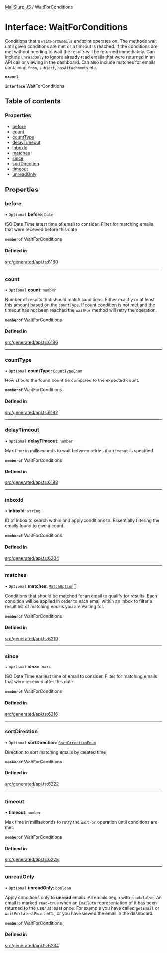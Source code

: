 [MailSlurp JS](../README.md) / WaitForConditions

# Interface: WaitForConditions

Conditions that a `waitForXEmails` endpoint operates on. The methods wait until given conditions are met or a timeout is reached. If the conditions are met without needing to wait the results will be returned immediately. Can include `unreadOnly` to ignore already read emails that were returned in an API call or viewing in the dashboard. Can also include matches for emails containing `from`, `subject`, `hasAttachments` etc.

**`export`**

**`interface`** WaitForConditions

## Table of contents

### Properties

- [before](WaitForConditions.md#before)
- [count](WaitForConditions.md#count)
- [countType](WaitForConditions.md#counttype)
- [delayTimeout](WaitForConditions.md#delaytimeout)
- [inboxId](WaitForConditions.md#inboxid)
- [matches](WaitForConditions.md#matches)
- [since](WaitForConditions.md#since)
- [sortDirection](WaitForConditions.md#sortdirection)
- [timeout](WaitForConditions.md#timeout)
- [unreadOnly](WaitForConditions.md#unreadonly)

## Properties

### before

• `Optional` **before**: `Date`

ISO Date Time latest time of email to consider. Filter for matching emails that were received before this date

**`memberof`** WaitForConditions

#### Defined in

[src/generated/api.ts:6180](https://github.com/mailslurp/mailslurp-client/blob/5523864/src/generated/api.ts#L6180)

___

### count

• `Optional` **count**: `number`

Number of results that should match conditions. Either exactly or at least this amount based on the `countType`. If count condition is not met and the timeout has not been reached the `waitFor` method will retry the operation.

**`memberof`** WaitForConditions

#### Defined in

[src/generated/api.ts:6186](https://github.com/mailslurp/mailslurp-client/blob/5523864/src/generated/api.ts#L6186)

___

### countType

• `Optional` **countType**: [`CountTypeEnum`](../enums/WaitForConditions.CountTypeEnum.md)

How should the found count be compared to the expected count.

**`memberof`** WaitForConditions

#### Defined in

[src/generated/api.ts:6192](https://github.com/mailslurp/mailslurp-client/blob/5523864/src/generated/api.ts#L6192)

___

### delayTimeout

• `Optional` **delayTimeout**: `number`

Max time in milliseconds to wait between retries if a `timeout` is specified.

**`memberof`** WaitForConditions

#### Defined in

[src/generated/api.ts:6198](https://github.com/mailslurp/mailslurp-client/blob/5523864/src/generated/api.ts#L6198)

___

### inboxId

• **inboxId**: `string`

ID of inbox to search within and apply conditions to. Essentially filtering the emails found to give a count.

**`memberof`** WaitForConditions

#### Defined in

[src/generated/api.ts:6204](https://github.com/mailslurp/mailslurp-client/blob/5523864/src/generated/api.ts#L6204)

___

### matches

• `Optional` **matches**: [`MatchOption`](MatchOption.md)[]

Conditions that should be matched for an email to qualify for results. Each condition will be applied in order to each email within an inbox to filter a result list of matching emails you are waiting for.

**`memberof`** WaitForConditions

#### Defined in

[src/generated/api.ts:6210](https://github.com/mailslurp/mailslurp-client/blob/5523864/src/generated/api.ts#L6210)

___

### since

• `Optional` **since**: `Date`

ISO Date Time earliest time of email to consider. Filter for matching emails that were received after this date

**`memberof`** WaitForConditions

#### Defined in

[src/generated/api.ts:6216](https://github.com/mailslurp/mailslurp-client/blob/5523864/src/generated/api.ts#L6216)

___

### sortDirection

• `Optional` **sortDirection**: [`SortDirectionEnum`](../enums/WaitForConditions.SortDirectionEnum.md)

Direction to sort matching emails by created time

**`memberof`** WaitForConditions

#### Defined in

[src/generated/api.ts:6222](https://github.com/mailslurp/mailslurp-client/blob/5523864/src/generated/api.ts#L6222)

___

### timeout

• **timeout**: `number`

Max time in milliseconds to retry the `waitFor` operation until conditions are met.

**`memberof`** WaitForConditions

#### Defined in

[src/generated/api.ts:6228](https://github.com/mailslurp/mailslurp-client/blob/5523864/src/generated/api.ts#L6228)

___

### unreadOnly

• `Optional` **unreadOnly**: `boolean`

Apply conditions only to **unread** emails. All emails begin with `read=false`. An email is marked `read=true` when an `EmailDto` representation of it has been returned to the user at least once. For example you have called `getEmail` or `waitForLatestEmail` etc., or you have viewed the email in the dashboard.

**`memberof`** WaitForConditions

#### Defined in

[src/generated/api.ts:6234](https://github.com/mailslurp/mailslurp-client/blob/5523864/src/generated/api.ts#L6234)
